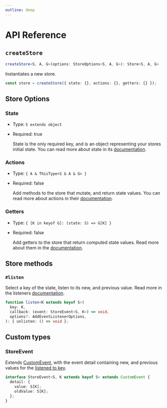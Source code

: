 ```yaml
---
outline: deep
---
```

# API Reference

## `createStore`

```ts
createStore<S, A, G>(options: StoreOptions<S, A, G>): Store<S, A, G>
```

Instantiates a new store.

```ts
const store = createStore({ state: {}, actions: {}, getters: {} });
```

## Store Options

### State

- Type: `S extends object`
- Required: true

  State is the only required key, and is an object representing your stores initial state. You can read more about state in its [documentation](/state).

### Actions

- Type: `{ A & ThisType<S & A & G> }`
- Required: false

  Add methods to the store that mutate, and return state values. You can read more about actions in their [documentation](/actions).

### Getters

- Type: `{ [K in keyof G]: (state: S) => G[K] }`
- Required: false

  Add getters to the store that return computed state values. Read more about them in the [documentation](/getters).

## Store methods

### `#listen`

  Select a key of the state, listen to its new, and previous value. Read more in the listeners [documentation](/listeners).

  ```typescript
  function listen<K extends keyof S>(
    key: K,
    callback: (event: StoreEvent<S, K>) => void,
    options?: AddEventListenerOptions,
  ): { unlisten: () => void };
  ```

## Custom types

### StoreEvent

  Extends [CustomEvent](https://developer.mozilla.org/en-US/docs/Web/API/CustomEvent/CustomEvent), with the event detail containing new, and previous values for the [listened to key](./listeners.md).

  ```typescript
  interface StoreEvent<S, K extends keyof S> extends CustomEvent {
    detail: {
      value: S[K];
      oldValue: S[K];
    };
  }
  ```